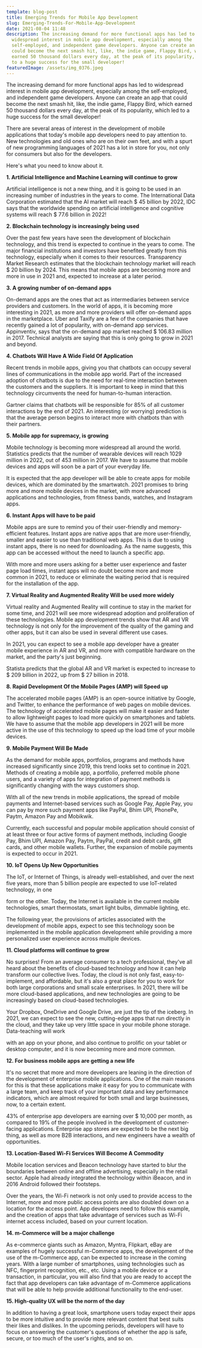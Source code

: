 ```yaml
---
template: blog-post
title: Emerging Trends for Mobile App Development
slug: Emerging-Trends-For-Mobile-App-Development
date: 2021-08-04 11:48
description: The increasing demand for more functional apps has led to
  widespread interest in mobile app development, especially among the
  self-employed, and independent game developers. Anyone can create an app that
  could become the next smash hit, like, the indie game, Flappy Bird, which
  earned 50 thousand dollars every day, at the peak of its popularity, which led
  to a huge success for the small developer!
featuredImage: /assets/img_0376.jpeg
---
```

The increasing demand for more functional apps has led to widespread interest in mobile app development, especially among the self-employed, and independent game developers. Anyone can create an app that could become the next smash hit, like, the indie game, Flappy Bird, which earned 50 thousand dollars every day, at the peak of its popularity, which led to a huge success for the small developer!

There are several areas of interest in the development of mobile applications that today's mobile app developers need to pay attention to. New technologies and old ones who are on their own feet, and with a spurt of new programming languages of 2021 has a lot in store for you, not only for consumers but also for the developers.

Here's what you need to know about it.

**1. Artificial Intelligence and Machine Learning will continue to grow**

Artificial intelligence is not a new thing, and it is going to be used in an increasing number of industries in the years to come. The International Data Corporation estimated that the AI market will reach $ 45 billion by 2022, IDC says that the worldwide spending on artificial intelligence and cognitive systems will reach $ 77.6 billion in 2022!

**2. Blockchain technology is increasingly being used**

Over the past few years have seen the development of blockchain technology, and this trend is expected to continue in the years to come. The major financial institutions and investors have benefited greatly from this technology, especially when it comes to their resources. Transparency Market Research estimates that the blockchain technology market will reach $ 20 billion by 2024. This means that mobile apps are becoming more and more in use in 2021 and, expected to increase at a later period.

**3. A growing number of on-demand apps**

On-demand apps are the ones that act as intermediaries between service providers and customers. In the world of apps, it is becoming more interesting in 2021, as more and more providers will offer on-demand apps in the marketplace. Uber and Taxify are a few of the companies that have recently gained a lot of popularity, with on-demand app services. Appinventiv, says that the on-demand app market reached $ 106.83 million in 2017. Technical analysts are saying that this is only going to grow in 2021 and beyond.

**4. Chatbots Will Have A Wide Field Of Application**

Recent trends in mobile apps, giving you that chatbots can occupy several lines of communications in the mobile app world. Part of the increased adoption of chatbots is due to the need for real-time interaction between the customers and the suppliers. It is important to keep in mind that this technology circumvents the need for human-to-human interaction.

Gartner claims that chatbots will be responsible for 85% of all customer interactions by the end of 2021. An interesting (or worrying) prediction is that the average person begins to interact more with chatbots than with their partners.

**5. Mobile app for supremacy, is growing**

Mobile technology is becoming more widespread all around the world. Statistics predicts that the number of wearable devices will reach 1029 million in 2022, out of 453 million in 2017. We have to assume that mobile devices and apps will soon be a part of your everyday life.

It is expected that the app developer will be able to create apps for mobile devices, which are dominated by the smartwatch. 2021 promises to bring more and more mobile devices in the market, with more advanced applications and technologies, from fitness bands, watches, and Instagram apps.

**6. Instant Apps will have to be paid**

Mobile apps are sure to remind you of their user-friendly and memory-efficient features. Instant apps are native apps that are more user-friendly, smaller and easier to use than traditional web apps. This is due to using instant apps, there is no need for downloading. As the name suggests, this app can be accessed without the need to launch a specific app.

With more and more users asking for a better user experience and faster page load times, instant apps will no doubt become more and more common in 2021, to reduce or eliminate the waiting period that is required for the installation of the app.

**7. Virtual Reality and Augmented Reality Will be used more widely**

Virtual reality and Augmented Reality will continue to stay in the market for some time, and 2021 will see more widespread adoption and proliferation of these technologies. Mobile app development trends show that AR and VR technology is not only for the improvement of the quality of the gaming and other apps, but it can also be used in several different use cases.

In 2021, you can expect to see a mobile app developer have a greater mobile experience in AR and VR, and more with compatible hardware on the market, and the party's just beginning.

Statista predicts that the global AR and VR market is expected to increase to $ 209 billion in 2022, up from $ 27 billion in 2018.

**8. Rapid Development Of the Mobile Pages (AMP) will Speed up**

The accelerated mobile pages (AMP) is an open-source initiative by Google, and Twitter, to enhance the performance of web pages on mobile devices. The technology of accelerated mobile pages will make it easier and faster to allow lightweight pages to load more quickly on smartphones and tablets. We have to assume that the mobile app developers in 2021 will be more active in the use of this technology to speed up the load time of your mobile devices.

**9. Mobile Payment Will Be Made**

As the demand for mobile apps, portfolios, programs and methods have increased significantly since 2019, this trend looks set to continue in 2021. Methods of creating a mobile app, a portfolio, preferred mobile phone users, and a variety of apps for integration of payment methods is significantly changing with the ways customers shop.

With all of the new trends in mobile applications, the spread of mobile payments and Internet-based services such as Google Pay, Apple Pay, you can pay by more such payment apps like PayPal, Bhim UPI, PhonePe, Paytm, Amazon Pay and Mobikwik.

Currently, each successful and popular mobile application should consist of at least three or four active forms of payment methods, including Google Pay, Bhim UPI, Amazon Pay, Paytm, PayPal, credit and debit cards, gift cards, and other mobile wallets. Further, the expansion of mobile payments is expected to occur in 2021.

**10. IoT Opens Up New Opportunities**

The IoT, or Internet of Things, is already well-established, and over the next five years, more than 5 billion people are expected to use IoT-related technology, in one

form or the other. Today, the Internet is available in the current mobile technologies, smart thermostats, smart light bulbs, dimmable lighting, etc.

The following year, the provisions of articles associated with the development of mobile apps, expect to see this technology soon be implemented in the mobile application development while providing a more personalized user experience across multiple devices.

**11. Cloud platforms will continue to grow**

No surprises! From an average consumer to a tech professional, they've all heard about the benefits of cloud-based technology and how it can help transform our collective lives. Today, the cloud is not only fast, easy-to-implement, and affordable, but it's also a great place for you to work for both large corporations and small scale enterprises. In 2021, there will be more cloud-based applications, and new technologies are going to be increasingly based on cloud-based technologies.

Your Dropbox, OneDrive and Google Drive, are just the tip of the iceberg. In 2021, we can expect to see the new, cutting-edge apps that run directly in the cloud, and they take up very little space in your mobile phone storage. Data-teaching will work

with an app on your phone, and also continue to prolific on your tablet or desktop computer, and it is now becoming more and more common.



**12. For business mobile apps are getting a new life**

It's no secret that more and more developers are leaning in the direction of the development of enterprise mobile applications. One of the main reasons for this is that these applications make it easy for you to communicate with a large team, and keep track of your important data and key performance indicators, which are almost required for both small and large businesses, now, to a certain extent.

43% of enterprise app developers are earning over $ 10,000 per month, as compared to 19% of the people involved in the development of customer-facing applications. Enterprise app stores are expected to be the next big thing, as well as more B2B interactions, and new engineers have a wealth of opportunities.

**13. Location-Based Wi-Fi Services Will Become A Commodity**

Mobile location services and Beacon technology have started to blur the boundaries between online and offline advertising, especially in the retail sector. Apple had already integrated the technology within iBeacon, and in 2016 Android followed their footsteps.

Over the years, the Wi-Fi network is not only used to provide access to the Internet, more and more public access points are also doubled down on a location for the access point. App developers need to follow this example, and the creation of apps that take advantage of services such as Wi-Fi internet access included, based on your current location.

**14. m-Commerce will be a major challenge**

As e-commerce giants such as Amazon, Myntra, Flipkart, eBay are examples of hugely successful m-Commerce apps, the development of the use of the m-Commerce app, can be expected to increase in the coming years. With a large number of smartphones, using technologies such as NFC, fingerprint recognition, etc., etc. Using a mobile device or a transaction, in particular, you will also find that you are ready to accept the fact that app developers can take advantage of m-Commerce applications that will be able to help provide additional functionality to the end-user.

**15. High-quality UX will be the norm of the day**

In addition to having a great look, smartphone users today expect their apps to be more intuitive and to provide more relevant content that best suits their likes and dislikes. In the upcoming periods, developers will have to focus on answering the customer's questions of whether the app is safe, secure, or too much of the user's rights, and so on.